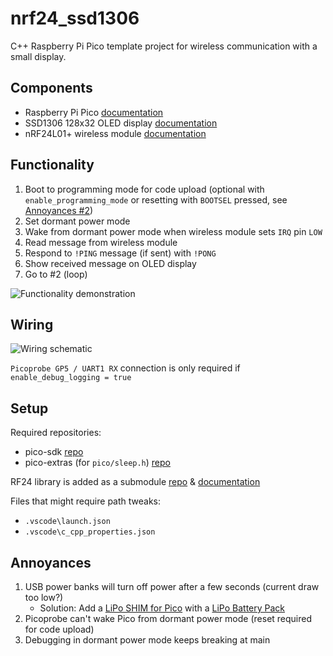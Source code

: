 # nrf24_ssd1306

C++ Raspberry Pi Pico template project for wireless communication with a small display.

## Components
* Raspberry Pi Pico [documentation](https://www.raspberrypi.com/documentation/microcontrollers/raspberry-pi-pico.html)
* SSD1306 128x32 OLED display [documentation](https://artofcircuits.com/product/ssd1306-white-0-91-128x32-oled-display-i2c-interface)
* nRF24L01+ wireless module [documentation](https://lastminuteengineers.com/nrf24l01-arduino-wireless-communication/)

## Functionality
1. Boot to programming mode for code upload (optional with `enable_programming_mode` or resetting with `BOOTSEL` pressed, see [Annoyances #2](https://github.com/jiinurppa/nrf24_ssd1306#annoyances))
2. Set dormant power mode
3. Wake from dormant power mode when wireless module sets `IRQ` pin `LOW`
4. Read message from wireless module
5. Respond to `!PING` message (if sent) with `!PONG`
6. Show received message on OLED display
7. Go to #2 (loop)

![Functionality demonstration](images/demo.gif)

## Wiring
![Wiring schematic](/images/wiring_schematic.svg)

`Picoprobe GP5 / UART1 RX` connection is only required if `enable_debug_logging = true`

## Setup
Required repositories:
* pico-sdk [repo](https://github.com/raspberrypi/pico-sdk)
* pico-extras (for `pico/sleep.h`) [repo](https://github.com/raspberrypi/pico-extras)

RF24 library is added as a submodule [repo](https://github.com/nRF24/RF24) & [documentation](https://nrf24.github.io/RF24/md_docs_pico_sdk.html)

Files that might require path tweaks:
* `.vscode\launch.json`
* `.vscode\c_cpp_properties.json`

## Annoyances
1. USB power banks will turn off power after a few seconds (current draw too low?)
   - Solution: Add a [LiPo SHIM for Pico](https://shop.pimoroni.com/products/pico-lipo-shim) with a [LiPo Battery Pack](https://shop.pimoroni.com/products/lipo-battery-pack)
2. Picoprobe can't wake Pico from dormant power mode (reset required for code upload)
3. Debugging in dormant power mode keeps breaking at main
